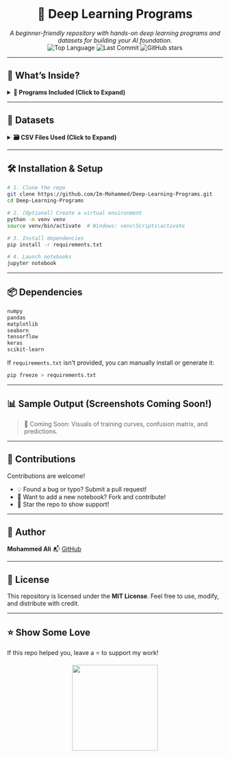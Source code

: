 <h1 align="center">🧠 Deep Learning Programs</h1>

<p align="center">
  <i>A beginner-friendly repository with hands-on deep learning programs and datasets for building your AI foundation.</i><br>
  <img src="https://img.shields.io/github/languages/top/Im-Mohammed/Deep-Learning-Programs" alt="Top Language">
  <img src="https://img.shields.io/github/last-commit/Im-Mohammed/Deep-Learning-Programs" alt="Last Commit">
  <img src="https://img.shields.io/github/stars/Im-Mohammed/Deep-Learning-Programs?style=social" alt="GitHub stars">
</p>

---

## 🚀 What’s Inside?

<details>
  <summary><strong>📘 Programs Included (Click to Expand)</strong></summary>

| Notebook                     | Description                                     |
|-----------------------------|-------------------------------------------------|
| `Perceptron.ipynb`          | Basic perceptron implementation                 |
| `Program -1.ipynb`          | Introduction to deep learning                   |
| `Program -2.ipynb`          | Keras-based deep learning model                 |
| `Program -3 RNN.ipynb`      | Simple Recurrent Neural Network                 |
| `Program -4 RNN.ipynb`      | Advanced RNN example                            |
| `Program -5 LSTM.ipynb`     | LSTM network for sequential data                |
| `Program -6 LSTM.ipynb`     | Enhanced LSTM model                             |
| `Program -7 GRU.ipynb`      | GRU-based recurrent model                       |
| `Program -8 GRU.ipynb`      | Advanced GRU model                              |

</details>

---

## 📂 Datasets

<details>
  <summary><strong>🗃️ CSV Files Used (Click to Expand)</strong></summary>

- `Housing.csv` – Used for price prediction
- `hiring.csv`, `Salary.csv` – Regression examples
- `titanic.csv` – Classification using logistic regression or deep models

</details>

---

## 🛠️ Installation & Setup

```bash
# 1. Clone the repo
git clone https://github.com/Im-Mohammed/Deep-Learning-Programs.git
cd Deep-Learning-Programs

# 2. (Optional) Create a virtual environment
python -m venv venv
source venv/bin/activate  # Windows: venv\Scripts\activate

# 3. Install dependencies
pip install -r requirements.txt

# 4. Launch notebooks
jupyter notebook
````

---

## 📦 Dependencies

```txt
numpy
pandas
matplotlib
seaborn
tensorflow
keras
scikit-learn
```

If `requirements.txt` isn't provided, you can manually install or generate it:

```bash
pip freeze > requirements.txt
```

---

## 📊 Sample Output (Screenshots Coming Soon!)

> 🚧 Coming Soon: Visuals of training curves, confusion matrix, and predictions.

---

## 🤝 Contributions

Contributions are welcome!

* 💡 Found a bug or typo? Submit a pull request!
* 📘 Want to add a new notebook? Fork and contribute!
* 🌟 Star the repo to show support!

---

## 👤 Author

**Mohammed Ali**
📬 [GitHub](https://github.com/Im-Mohammed)

---

## 📜 License

This repository is licensed under the **MIT License**.
Feel free to use, modify, and distribute with credit.

---

## ⭐ Show Some Love

If this repo helped you, leave a ⭐ to support my work!

<p align="center">
  <img src="https://media.giphy.com/media/26gssIytJvy1b1THO/giphy.gif" height="200" />
</p>
